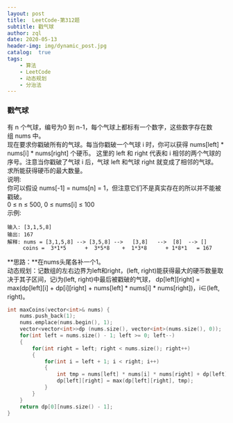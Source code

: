 ```yaml
---
layout: post
title:  LeetCode-第312题
subtitle: 戳气球
author: zql
date: 2020-05-13
header-img: img/dynamic_post.jpg
catalog:  true
tags:
    - 算法
    - LeetCode
    - 动态规划
    - 分治法
---
```

### 戳气球  
有 n 个气球，编号为0 到 n-1，每个气球上都标有一个数字，这些数字存在数组 nums 中。  
现在要求你戳破所有的气球。每当你戳破一个气球 i 时，你可以获得 nums[left] * nums[i] * nums[right] 个硬币。 这里的 left 和 right 代表和 i 相邻的两个气球的序号。注意当你戳破了气球 i 后，气球 left 和气球 right 就变成了相邻的气球。  
求所能获得硬币的最大数量。  
说明:  
你可以假设 nums[-1] = nums[n] = 1，但注意它们不是真实存在的所以并不能被戳破。  
0 ≤ n ≤ 500, 0 ≤ nums[i] ≤ 100  
示例:  
```
输入: [3,1,5,8]
输出: 167 
解释: nums = [3,1,5,8] --> [3,5,8] -->   [3,8]   -->  [8]  --> []
     coins =  3*1*5      +  3*5*8    +  1*3*8      + 1*8*1   = 167
```
**思路：**在nums头尾各补一个1。  
动态规划：记数组的左右边界为left和right，(left, right)能获得最大的硬币数量取决于其子区间，记i为(left, right)中最后被戳破的气球，
dp[left][right] = max(dp[left][i] + dp[i][right] + nums[left] * nums[i] * nums[right])，i∈(left, right)。  
```c++
int maxCoins(vector<int>& nums) {
    nums.push_back(1);
    nums.emplace(nums.begin(), 1);
    vector<vector<int>>dp (nums.size(), vector<int>(nums.size(), 0));
    for(int left = nums.size() - 1; left >= 0; left--)
    {
        for(int right = left; right < nums.size(); right++)
        {
            for(int i = left + 1; i < right; i++)
            {
                int tmp = nums[left] * nums[i] * nums[right] + dp[left][i] + dp[i][right];
                dp[left][right] = max(dp[left][right], tmp);
            }
        }
    }
    return dp[0][nums.size() - 1];
}
```
